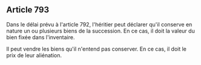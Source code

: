Article 793
----
Dans le délai prévu à l'article 792, l'héritier peut déclarer qu'il conserve en
nature un ou plusieurs biens de la succession. En ce cas, il doit la valeur du
bien fixée dans l'inventaire.

Il peut vendre les biens qu'il n'entend pas conserver. En ce cas, il doit le
prix de leur aliénation.
